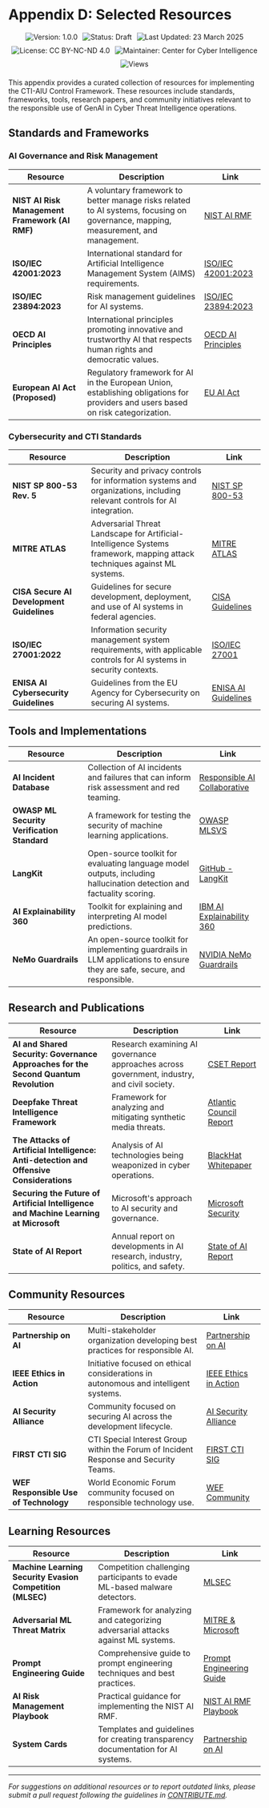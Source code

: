 # Appendix D: Selected Resources

<div align="center" style="display: flex; flex-wrap: wrap; justify-content: center; gap: 10px; margin-bottom: 20px;">
  <img src="https://img.shields.io/badge/Version-1.0.0-blue.svg" alt="Version: 1.0.0" />
  <img src="https://img.shields.io/badge/Status-Draft-orange.svg" alt="Status: Draft" />
  <img src="https://img.shields.io/badge/Last_Updated-23_March_2025-teal.svg" alt="Last Updated: 23 March 2025" />
  <img src="https://img.shields.io/badge/License-CC_BY--NC--ND_4.0-lightgrey.svg" alt="License: CC BY-NC-ND 4.0" />
  <img src="https://img.shields.io/badge/Maintainer-Center_for_Cyber_Intelligence-darkblue.svg" alt="Maintainer: Center for Cyber Intelligence" />
  <img src="https://hits.sh/github.com/centerforcyberintelligence/CTI-AIU.svg?label=Views&color=6e5494" alt="Views" />
</div>


This appendix provides a curated collection of resources for implementing the CTI-AIU Control Framework. These resources include standards, frameworks, tools, research papers, and community initiatives relevant to the responsible use of GenAI in Cyber Threat Intelligence operations.

## Standards and Frameworks

### AI Governance and Risk Management

| Resource | Description | Link |
|----------|-------------|------|
| **NIST AI Risk Management Framework (AI RMF)** | A voluntary framework to better manage risks related to AI systems, focusing on governance, mapping, measurement, and management. | [NIST AI RMF](https://www.nist.gov/itl/ai-risk-management-framework) |
| **ISO/IEC 42001:2023** | International standard for Artificial Intelligence Management System (AIMS) requirements. | [ISO/IEC 42001:2023](https://www.iso.org/standard/81230.html) |
| **ISO/IEC 23894:2023** | Risk management guidelines for AI systems. | [ISO/IEC 23894:2023](https://www.iso.org/standard/77304.html) |
| **OECD AI Principles** | International principles promoting innovative and trustworthy AI that respects human rights and democratic values. | [OECD AI Principles](https://www.oecd.org/digital/artificial-intelligence/) |
| **European AI Act (Proposed)** | Regulatory framework for AI in the European Union, establishing obligations for providers and users based on risk categorization. | [EU AI Act](https://digital-strategy.ec.europa.eu/en/policies/regulatory-framework-ai) |

### Cybersecurity and CTI Standards

| Resource | Description | Link |
|----------|-------------|------|
| **NIST SP 800-53 Rev. 5** | Security and privacy controls for information systems and organizations, including relevant controls for AI integration. | [NIST SP 800-53](https://csrc.nist.gov/publications/detail/sp/800-53/rev-5/final) |
| **MITRE ATLAS** | Adversarial Threat Landscape for Artificial-Intelligence Systems framework, mapping attack techniques against ML systems. | [MITRE ATLAS](https://atlas.mitre.org/) |
| **CISA Secure AI Development Guidelines** | Guidelines for secure development, deployment, and use of AI systems in federal agencies. | [CISA Guidelines](https://www.cisa.gov/topics/technology-security/artificial-intelligence-security) |
| **ISO/IEC 27001:2022** | Information security management system requirements, with applicable controls for AI systems in security contexts. | [ISO/IEC 27001](https://www.iso.org/standard/27001) |
| **ENISA AI Cybersecurity Guidelines** | Guidelines from the EU Agency for Cybersecurity on securing AI systems. | [ENISA AI Guidelines](https://www.enisa.europa.eu/publications/artificial-intelligence-cybersecurity-challenges) |

## Tools and Implementations

| Resource | Description | Link |
|----------|-------------|------|
| **AI Incident Database** | Collection of AI incidents and failures that can inform risk assessment and red teaming. | [Responsible AI Collaborative](https://incidentdatabase.ai/) |
| **OWASP ML Security Verification Standard** | A framework for testing the security of machine learning applications. | [OWASP MLSVS](https://owasp.org/www-project-machine-learning-security-verification-standard/) |
| **LangKit** | Open-source toolkit for evaluating language model outputs, including hallucination detection and factuality scoring. | [GitHub - LangKit](https://github.com/whylabs/langkit) |
| **AI Explainability 360** | Toolkit for explaining and interpreting AI model predictions. | [IBM AI Explainability 360](https://aix360.mybluemix.net/) |
| **NeMo Guardrails** | An open-source toolkit for implementing guardrails in LLM applications to ensure they are safe, secure, and responsible. | [NVIDIA NeMo Guardrails](https://github.com/NVIDIA/NeMo-Guardrails) |

## Research and Publications

| Resource | Description | Link |
|----------|-------------|------|
| **AI and Shared Security: Governance Approaches for the Second Quantum Revolution** | Research examining AI governance approaches across government, industry, and civil society. | [CSET Report](https://cset.georgetown.edu/publication/ai-and-shared-security/) |
| **Deepfake Threat Intelligence Framework** | Framework for analyzing and mitigating synthetic media threats. | [Atlantic Council Report](https://www.atlanticcouncil.org/in-depth-research-reports/report/deepfake-threat-intelligence-framework/) |
| **The Attacks of Artificial Intelligence: Anti-detection and Offensive Considerations** | Analysis of AI technologies being weaponized in cyber operations. | [BlackHat Whitepaper](https://i.blackhat.com/us-18/Thu-August-9/us-18-Finkelstein-The-Attacks-Of-Artificial-Intelligence-Anti-Detection-And-Offensive-Considerations-wp.pdf) |
| **Securing the Future of Artificial Intelligence and Machine Learning at Microsoft** | Microsoft's approach to AI security and governance. | [Microsoft Security](https://www.microsoft.com/security/blog/wp-content/uploads/2019/09/Securing-the-Future-of-AI-and-ML-at-Microsoft.pdf) |
| **State of AI Report** | Annual report on developments in AI research, industry, politics, and safety. | [State of AI Report](https://www.stateof.ai/) |

## Community Resources

| Resource | Description | Link |
|----------|-------------|------|
| **Partnership on AI** | Multi-stakeholder organization developing best practices for responsible AI. | [Partnership on AI](https://partnershiponai.org/) |
| **IEEE Ethics in Action** | Initiative focused on ethical considerations in autonomous and intelligent systems. | [IEEE Ethics in Action](https://ethicsinaction.ieee.org/) |
| **AI Security Alliance** | Community focused on securing AI across the development lifecycle. | [AI Security Alliance](https://www.aisecurityalliance.org/) |
| **FIRST CTI SIG** | CTI Special Interest Group within the Forum of Incident Response and Security Teams. | [FIRST CTI SIG](https://www.first.org/global/sigs/cti/) |
| **WEF Responsible Use of Technology** | World Economic Forum community focused on responsible technology use. | [WEF Community](https://www.weforum.org/communities/gfc-on-ai-for-humanity) |

## Learning Resources

| Resource | Description | Link |
|----------|-------------|------|
| **Machine Learning Security Evasion Competition (MLSEC)** | Competition challenging participants to evade ML-based malware detectors. | [MLSEC](https://mlsec.io/) |
| **Adversarial ML Threat Matrix** | Framework for analyzing and categorizing adversarial attacks against ML systems. | [MITRE & Microsoft](https://github.com/mitre/advmlthreatmatrix) |
| **Prompt Engineering Guide** | Comprehensive guide to prompt engineering techniques and best practices. | [Prompt Engineering Guide](https://www.promptingguide.ai/) |
| **AI Risk Management Playbook** | Practical guidance for implementing the NIST AI RMF. | [NIST AI RMF Playbook](https://airc.nist.gov/AI-RMF-Quick-Start) |
| **System Cards** | Templates and guidelines for creating transparency documentation for AI systems. | [Partnership on AI](https://partnershiponai.org/paper/system-cards-a-practical-standard-for-responsible-ai-documentation/) |

---

*For suggestions on additional resources or to report outdated links, please submit a pull request following the guidelines in [CONTRIBUTE.md](../CONTRIBUTE.md).* 